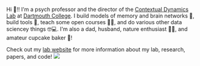Hi 👋!!  I'm a psych professor and the director of the [Contextual Dynamics Lab](https://github.com/ContextLab) at [Dartmouth College](https://www.dartmouth.edu).  I build models of memory and brain networks 🧠, build tools 🧰, teach some open courses 🧑‍🏫, and do various other data sciencey things 🤓💻.  I'm also a dad, husband, nature enthusiast 🌳🌲, and amateur cupcake baker 🧁!

Check out my [lab website](https://www.context-lab.com/) for more information about my lab, research, papers, and code! ![](https://hit.yhype.me/github/profile?user_id=9030494)





